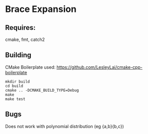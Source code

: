 # Brace Expansion

## Requires:
cmake, fmt, catch2

## Building
CMake Boilerplate used: https://github.com/LesleyLai/cmake-cpp-boilerplate

```
mkdir build
cd build
cmake .. -DCMAKE_BUILD_TYPE=Debug
make
make test
```

## Bugs
Does not work with polynomial distribution (eg {a,b}{b,c})